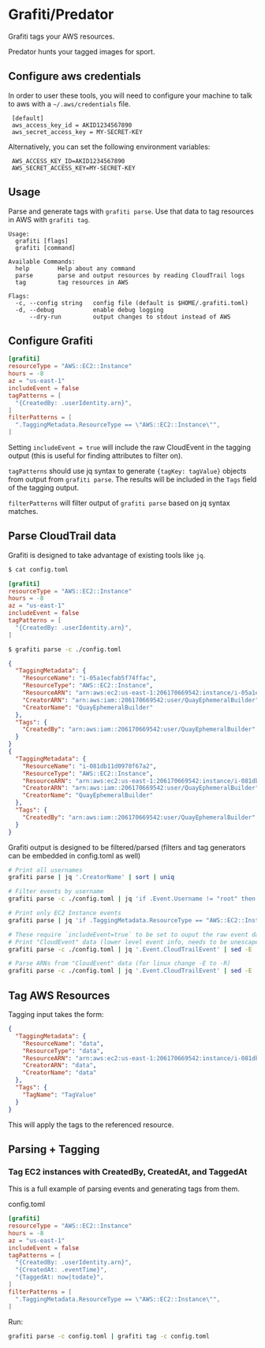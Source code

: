 # Grafiti/Predator

 Grafiti tags your AWS resources.

 Predator hunts your tagged images for sport.

## Configure aws credentials

  In order to user these tools, you will need to configure your machine to talk to aws with a `~/.aws/credentials` file.

```
 [default]
 aws_access_key_id = AKID1234567890
 aws_secret_access_key = MY-SECRET-KEY
```

 Alternatively, you can set the following environment variables:

```
 AWS_ACCESS_KEY_ID=AKID1234567890
 AWS_SECRET_ACCESS_KEY=MY-SECRET-KEY
```

## Usage

Parse and generate tags with `grafiti parse`. Use that data to tag resources in AWS with `grafiti tag`.

```
Usage:
  grafiti [flags]
  grafiti [command]

Available Commands:
  help        Help about any command
  parse       parse and output resources by reading CloudTrail logs
  tag         tag resources in AWS

Flags:
  -c, --config string   config file (default is $HOME/.grafiti.toml)
  -d, --debug           enable debug logging
      --dry-run         output changes to stdout instead of AWS
```

## Configure Grafiti

```toml
[grafiti]
resourceType = "AWS::EC2::Instance"
hours = -8
az = "us-east-1"
includeEvent = false
tagPatterns = [
  "{CreatedBy: .userIdentity.arn}",
]
filterPatterns = [
  ".TaggingMetadata.ResourceType == \"AWS::EC2::Instance\"",
]
```

Setting `includeEvent = true` will include the raw CloudEvent in the tagging output (this is useful for finding
attributes to filter on).

`tagPatterns` should use jq syntax to generate `{tagKey: tagValue}` objects from output from `grafiti parse`. The
 results will be included in the `Tags` field of the tagging output.

`filterPatterns` will filter output of `grafiti parse` based on jq syntax matches.


## Parse CloudTrail data

Grafiti is designed to take advantage of existing tools like `jq`.

```sh
$ cat config.toml
```
```toml
[grafiti]
resourceType = "AWS::EC2::Instance"
hours = -8
az = "us-east-1"
includeEvent = false
tagPatterns = [
  "{CreatedBy: .userIdentity.arn}",
]
```
```sh
$ grafiti parse -c ./config.toml
```
```json
{
  "TaggingMetadata": {
    "ResourceName": "i-05a1ecfab5f74ffac",
    "ResourceType": "AWS::EC2::Instance",
    "ResourceARN": "arn:aws:ec2:us-east-1:206170669542:instance/i-05a1ecfab5f74ffac",
    "CreatorARN": "arn:aws:iam::206170669542:user/QuayEphemeralBuilder",
    "CreatorName": "QuayEphemeralBuilder"
  },
  "Tags": {
  	"CreatedBy": "arn:aws:iam::206170669542:user/QuayEphemeralBuilder"
  }
}
{
  "TaggingMetadata": {
    "ResourceName": "i-081db11d0978f67a2",
    "ResourceType": "AWS::EC2::Instance",
    "ResourceARN": "arn:aws:ec2:us-east-1:206170669542:instance/i-081db11d0978f67a2",
    "CreatorARN": "arn:aws:iam::206170669542:user/QuayEphemeralBuilder",
    "CreatorName": "QuayEphemeralBuilder"
  },
  "Tags": {
	"CreatedBy": "arn:aws:iam::206170669542:user/QuayEphemeralBuilder"
  }
}
```

Grafiti output is designed to be filtered/parsed (filters and tag generators can be embedded in config.toml as well)
```sh
# Print all usernames
grafiti parse | jq '.CreatorName' | sort | uniq

# Filter events by username
grafiti parse -c ./config.toml | jq 'if .Event.Username != "root" then . else empty end'

# Print only EC2 Instance events
grafiti parse | jq 'if .TaggingMetadata.ResourceType == "AWS::EC2::Instance" then . else empty end'

# These require `includeEvent=true` to be set to ouput the raw event data
# Print "CloudEvent" data (lower level event info, needs to be unescaped) (for linux change -E to -R)
grafiti parse -c ./config.toml | jq '.Event.CloudTrailEvent' | sed -E 's/\\(.)/\1/g' | sed -e 's/^"//' -e 's/"$//' | jq .

# Parse ARNs from "CloudEvent" data (for linux change -E to -R)
grafiti parse -c ./config.toml | jq '.Event.CloudTrailEvent' | sed -E 's/\\(.)/\1/g' | sed -e 's/^"//' -e 's/"$//' | jq '.userIdentity.arn'
```

## Tag AWS Resources

Tagging input takes the form:

```json
{
  "TaggingMetadata": {
    "ResourceName": "data",
    "ResourceType": "data",
    "ResourceARN": "arn:aws:ec2:us-east-1:206170669542:instance/i-081db11d0978f67a2",
    "CreatorARN": "data",
    "CreatorName": "data"
  },
  "Tags": {
	"TagName": "TagValue"
  }
}
```

This will apply the tags to the referenced resource.


## Parsing + Tagging


### Tag EC2 instances with CreatedBy, CreatedAt, and TaggedAt
This is a full example of parsing events and generating tags from them.

config.toml
```toml
[grafiti]
resourceType = "AWS::EC2::Instance"
hours = -8
az = "us-east-1"
includeEvent = false
tagPatterns = [
  "{CreatedBy: .userIdentity.arn}",
  "{CreatedAt: .eventTime}",
  "{TaggedAt: now|todate}",
]
filterPatterns = [
  ".TaggingMetadata.ResourceType == \"AWS::EC2::Instance\"",
]

```

Run:
```sh
grafiti parse -c config.toml | grafiti tag -c config.toml
```
